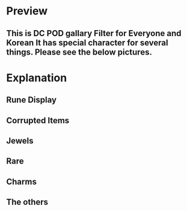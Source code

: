 # Preview

This is DC POD gallary Filter for Everyone and Korean
It has special character for several things. Please see the below pictures.
----------------------------------------------------------------------------------------------------------------------

# Explanation

## Rune Display


## Corrupted Items


## Jewels


## Rare



## Charms


## The others

